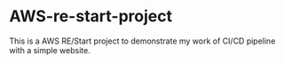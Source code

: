 # AWS-re-start-project
This is a AWS RE/Start project to demonstrate my work of CI/CD pipeline with a simple website.

